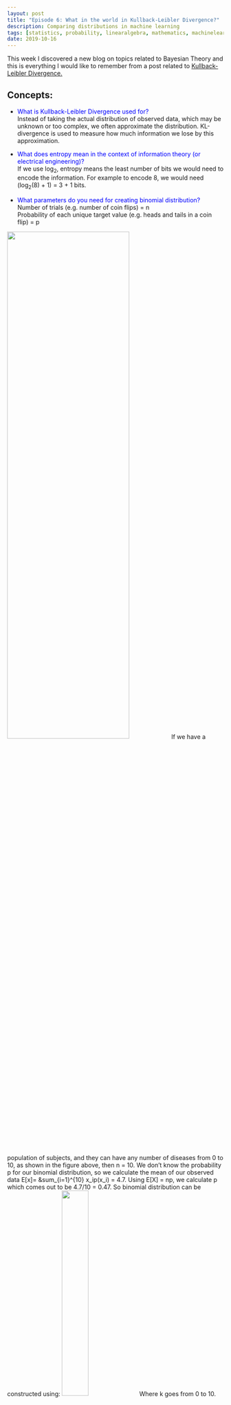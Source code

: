 ```yaml
---
layout: post
title: "Episode 6: What in the world in Kullback-Leibler Divergence?"
description: Comparing distributions in machine learning
tags: [statistics, probability, linearalgebra, mathematics, machinelearning]
date: 2019-10-16
---
```


This week I discovered a new blog on topics related to Bayesian Theory and this is everything I would like to remember from a post related to <a href="https://www.countbayesie.com/blog/2017/5/9/kullback-leibler-divergence-explained">Kullback-Leibler Divergence.</a>  

## Concepts:  
+ <span style="color:blue">What is Kullback-Leibler Divergence used for?</span>  
Instead of taking the actual distribution of observed data, which may be unknown or too complex, we often approximate the distribution. KL-divergence is used to measure how much information we lose by this approximation. 


+ <span style="color:blue">What does entropy mean in the context of information theory (or electrical engineering)?</span>  
If we use log<sub>2</sub>, entropy means the least number of bits we would need to encode the information. For example to encode 8, we would need (log<sub>2</sub>(8) + 1) = 3  + 1 bits. 


+ <span style="color:blue">What parameters do you need for creating binomial distribution?</span>  
Number of trials (e.g. number of coin flips) = n  
Probability of each unique target value (e.g. heads and tails in a coin flip) = p 
<img src="{{site.baseurl}}/assets/bar_plot.png" width="75%" height="55%">   
If we have a population of subjects, and they can have any number of diseases from 0 to 10, as shown in the figure above, then n = 10. We don’t know the probability p for our binomial distribution, so we calculate the mean of our observed data E[x]= &sum_{i=1}^{10} x_ip(x_i) = 4.7. Using E[X] = np, we calculate p which comes out to be 4.7/10 = 0.47. So binomial distribution can be constructed using:
<img src="{{site.baseurl}}/assets/formula.png" width="35%" height="35%">  
Where k goes from 0 to 10. 

+ <span style="color:blue">Looking at the formula for KL-divergence, how can you define it in terms of expectation?</span>
<figure>
    <img src="https://miro.medium.com/proxy/1*wzgJUCDsBgtleCIGmCMo5Q.png">
    <figcaption>Source: <a href="https://towardsdatascience.com/part-2-a-new-tool-to-your-toolkit-kl-divergence-736c134baa3d">Medium, A new Tool to your Toolkit, KL Divergence at Work</a></figcaption>
</figure>    

P is actual distribution and q is approximated distribution. Since expectation E[x] is defined as the product of x and its probability, K-L divergence is the expectation of the difference between log of actual distribution and log of approximated distribution.  

+ <span style="color:blue">How is KL-divergence used as a cost function in optimization?</span>  
We tune the parameters for our new approximated distribution by minimizing the KL-divergence.  We can do this by plotting the KL-divergence value against different values of parameter p for our new distribution and choosing the value for which KL-Divergence is the least. This can also be extended to higher dimensional models with lots of parameters. 

+ <span style="color:blue">What are some of the constraints on/properties of K-L Divergence metric? [3]?</span>  
-	It is non-symmetric (“reversing the roles of the two arguments in the KL divergence can yield substantially different results”)
-	It is always greater than 0. [2]
-	It is only defined if P and Q both sum to 1 and Q(x) > 0 if P(x) > 0.[2]
-	It has an asymptotic behavior. (because of the log terms) 
-	It is also known as relative entropy, or the I-divergence.

+ <span style="color:blue">Important applications and interesting papers on KL-Divergence?</span>  
-	Model Selection, 2007 [3]
-	Speech Recognition, 2004 [4]
-	Speaker Identification/Image Classification, 2004 [5]


## Thought of the Week:  
This week I found myself in a rut when I sat down to organize my Machine Learning notes. Taking a course in Machine Learning, I have come to realize, is like going to Ikea. You like everything and you want to buy everything but you rarely need all those things at the same time. So, earlier this week, I rolled up my sleeves, picked up my data-mining shovel and decided to dig deep into the topic of bias-variance tradeoff, only to end up having a vertigo as I jumped from one concept to another, with a hundred different tabs opened up in my browser. But one good thing that came out of it was discovering a new blog on probability theory called <a href="https://www.countbayesie.com">Count Bayesie"</a> (which is already up on my favorite list of blogs), when I was trying to find out <a href="https://www.countbayesie.com/blog/2019/1/30/a-deeper-look-at-mean-squared-error">how to expand the expecation of mean squared error </a>(geeky segue alert!). Discovering a good resource in data science makes me realize how far I am from where I want to be in this field, but it is also like discovering a new trail along the way, a detour which might make this long, arduous journey plagued with frequent fits of self-scrutiny and imposter syndrome, more fun and exploratory. There is so much to learn and you get a day everyday to do it. What more could one ask for? Happy reading!  

See you next week!
 
## References:
[1] [Kullback-Leibler Divergence Explained](https://www.countbayesie.com/blog/2017/5/9/kullback-leibler-divergence-explained)  
[2] [A new divergence measure for basic probability assignment and its applications in extremely uncertain environments](https://onlinelibrary.wiley.com/doi/full/10.1002/int.22066)  
[3] [The AIC Criterion and Symmetrizing the Kullback–Leibler Divergence](https://ieeexplore.ieee.org/stamp/stamp.jsp?tp=&arnumber=4049836)  
[4] [A New Kullback–Leibler VAD for Speech Recognition in Noise](https://ieeexplore.ieee.org/stamp/stamp.jsp?tp=&arnumber=1261996)  
[5] [A Kullback-Leibler Divergence Based Kernel for SVM Classification in Multimedia Applications](http://papers.nips.cc/paper/2351-a-kullback-leibler-divergence-based-kernel-for-svm-classification-in-multimedia-applications.pdf)



